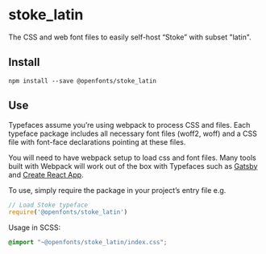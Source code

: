 
# stoke_latin

The CSS and web font files to easily self-host “Stoke” with subset "latin".

## Install

`npm install --save @openfonts/stoke_latin`

## Use

Typefaces assume you’re using webpack to process CSS and files. Each typeface
package includes all necessary font files (woff2, woff) and a CSS file with
font-face declarations pointing at these files.

You will need to have webpack setup to load css and font files. Many tools built
with Webpack will work out of the box with Typefaces such as [Gatsby](https://github.com/gatsbyjs/gatsby)
and [Create React App](https://github.com/facebookincubator/create-react-app).

To use, simply require the package in your project’s entry file e.g.

```javascript
// Load Stoke typeface
require('@openfonts/stoke_latin')
```

Usage in SCSS:
```scss
@import "~@openfonts/stoke_latin/index.css";
```
